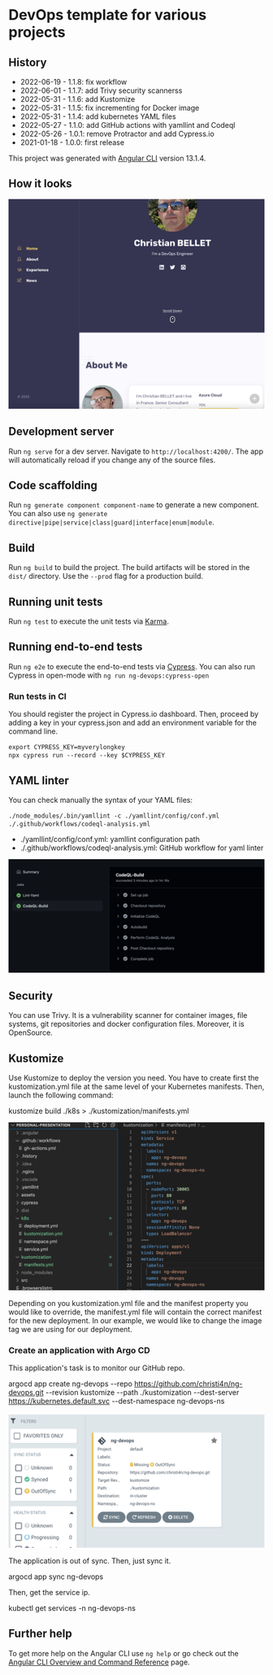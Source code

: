 # DevOps template for various projects

## History

- 2022-06-19 - 1.1.8: fix workflow
- 2022-06-01 - 1.1.7: add Trivy security scannerss
- 2022-05-31 - 1.1.6: add Kustomize
- 2022-05-31 - 1.1.5: fix incrementing for Docker image
- 2022-05-31 - 1.1.4: add kubernetes YAML files
- 2022-05-27 - 1.1.0: add GitHub actions with yamllint and Codeql
- 2022-05-26 - 1.0.1: remove Protractor and add Cypress.io
- 2021-01-18 - 1.0.0: first release

This project was generated with [Angular CLI](https://github.com/angular/angular-cli) version 13.1.4.

## How it looks

![ng-devops app](https://raw.githubusercontent.com/christi4n/ng-devops/master/assets/ng-devops-screen-1.png)
## Development server

Run `ng serve` for a dev server. Navigate to `http://localhost:4200/`. The app will automatically reload if you change any of the source files.

## Code scaffolding

Run `ng generate component component-name` to generate a new component. You can also use `ng generate directive|pipe|service|class|guard|interface|enum|module`.

## Build

Run `ng build` to build the project. The build artifacts will be stored in the `dist/` directory. Use the `--prod` flag for a production build.

## Running unit tests

Run `ng test` to execute the unit tests via [Karma](https://karma-runner.github.io).

## Running end-to-end tests

Run `ng e2e` to execute the end-to-end tests via [Cypress](https://www.cypress.io/).
You can also run Cypress in open-mode with `ng run ng-devops:cypress-open`

### Run tests in CI

You should register the project in Cypress.io dashboard. Then, proceed by adding a key in your cypress.json and add an environment variable for the command line.

    export CYPRESS_KEY=myverylongkey
    npx cypress run --record --key $CYPRESS_KEY

## YAML linter

You can check manually the syntax of your YAML files:

    ./node_modules/.bin/yamllint -c ./yamllint/config/conf.yml ./.github/workflows/codeql-analysis.yml

- ./yamllint/config/conf.yml: yamllint configuration path
- ./.github/workflows/codeql-analysis.yml: GitHub workflow for yaml linter

![ng-devops app](https://raw.githubusercontent.com/christi4n/ng-devops/master/assets/ng-devops-screen-2.png)

## Security

You can use Trivy. It is a vulnerability scanner for container images, file systems, git repositories and docker configuration files. Moreover, it is OpenSource.
## Kustomize

Use Kustomize to deploy the version you need. You have to create first the kustomization.yml file at the same level of your Kubernetes manifests. Then, launch the following command:

   kustomize build ./k8s > ./kustomization/manifests.yml

![ng-devops app](https://raw.githubusercontent.com/christi4n/ng-devops/master/assets/kustomize-k8s-manifest.png)

Depending on you kustomization.yml file and the manifest property you would like to override, the manifest.yml file will contain the correct manifest for the new deployment. In our example, we would like to change the image tag we are using for our deployment.

### Create an application with Argo CD

This application's task is to monitor our GitHub repo.

   argocd app create ng-devops --repo https://github.com/christi4n/ng-devops.git --revision kustomize --path ./kustomization --dest-server https://kubernetes.default.svc --dest-namespace ng-devops-ns

![ng-devops app](https://raw.githubusercontent.com/christi4n/ng-devops/master/assets/argo-cd-new-app.png)

The application is out of sync. Then, just sync it.

   argocd app sync ng-devops

Then, get the service ip.

   kubectl get services -n ng-devops-ns

## Further help

To get more help on the Angular CLI use `ng help` or go check out the [Angular CLI Overview and Command Reference](https://angular.io/cli) page.
